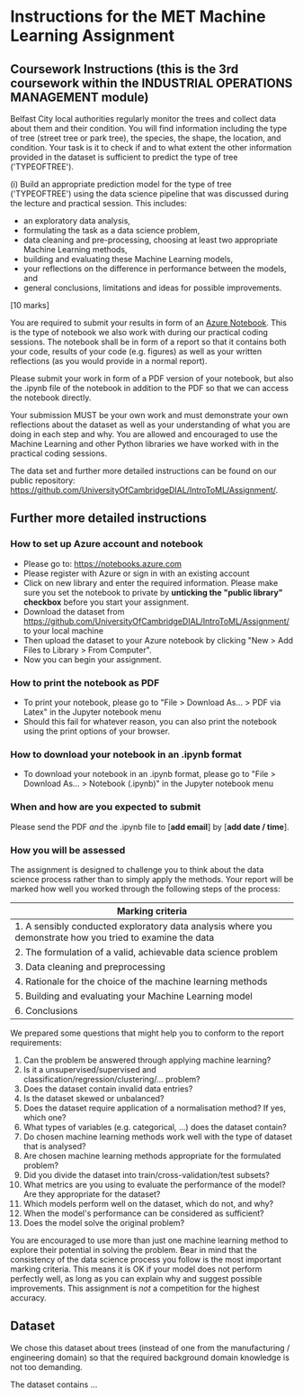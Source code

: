 # Instructions for the MET Machine Learning Assignment

## Coursework Instructions (this is the 3rd coursework within the INDUSTRIAL OPERATIONS MANAGEMENT module)

Belfast City local authorities regularly monitor the trees and collect data about them and their condition. You will find information including the type of tree (street tree or park tree), the species, the shape, the location, and condition.
Your task is it to check if and to what extent the other information provided in the dataset is sufficient to predict the type of tree ('TYPEOFTREE').

(i) Build an appropriate prediction model for the type of tree ('TYPEOFTREE') using the data science pipeline that was discussed during the lecture and practical session. This includes:
* an exploratory data analysis, 
* formulating the task as a data science problem, 
* data cleaning and pre-processing, choosing at least two appropriate Machine Learning methods, 
* building and evaluating these Machine Learning models, 
* your reflections on the difference in performance between the models, and 
* general conclusions, limitations and ideas for possible improvements. 

[10 marks]

You are required to submit your results in form of an [Azure Notebook](https://notebooks.azure.com/). This is the type of notebook we also work with during our practical coding sessions. The notebook shall be in form of a report so that it contains both your code, results of your code (e.g. figures) as well as your written reflections (as you would provide in a normal report).

Please submit your work in form of a PDF version of your notebook, but also the .ipynb file of the notebook in addition to the PDF so that we can access the notebook directly.

Your submission MUST be your own work and must demonstrate your own reflections about the dataset as well as your understanding of what you are doing in each step and why. You are allowed and encouraged to use the Machine Learning and other Python libraries we have worked with in the practical coding sessions.

The data set and further more detailed instructions can be found on our public repository: https://github.com/UniversityOfCambridgeDIAL/IntroToML/Assignment/.

## Further more detailed instructions

### How to set up Azure account and notebook

* Please go to: https://notebooks.azure.com
* Please register with Azure or sign in with an existing account
* Click on new library and enter the required information. Please make sure you set the notebook to private by **unticking the "public library" checkbox** before you start your assignment.
* Download the dataset from https://github.com/UniversityOfCambridgeDIAL/IntroToML/Assignment/ to your local machine
* Then upload the dataset to your Azure notebook by clicking "New > Add Files to Library > From Computer".
* Now you can begin your assignment.

### How to print the notebook as PDF

* To print your notebook, please go to "File > Download As... > PDF via Latex" in the Jupyter notebook menu
* Should this fail for whatever reason, you can also print the notebook using the print options of your browser.

### How to download your notebook in an .ipynb format

* To download your notebook in an .ipynb format, please go to "File > Download As... > Notebook (.ipynb)" in the Jupyter notebook menu

### When and how are you expected to submit

Please send the PDF _and_ the .ipynb file to [**add email**] by [**add date / time**].

### How you will be assessed

The assignment is designed to challenge you to think about the data science process rather than to simply apply the methods. Your report will be marked how well you worked through the following steps of the process:

|Marking criteria|
|------|
|1. A sensibly conducted exploratory data analysis where you demonstrate how you tried to examine the data|
|2. The formulation of a valid, achievable data science problem|
|3. Data cleaning and preprocessing|
|4. Rationale for the choice of the machine learning methods|
|5. Building and evaluating your Machine Learning model |
|6. Conclusions|

We prepared some questions that might help you to conform to the report requirements:

1. Can the problem be answered through applying machine learning?
2. Is it a unsupervised/supervised and classification/regression/clustering/... problem?
3. Does the dataset contain invalid data entries?
4. Is the dataset skewed or unbalanced?
5. Does the dataset require application of a normalisation method? If yes, which one?
6. What types of variables (e.g. categorical, ...) does the dataset contain?
7. Do chosen machine learning methods work well with the type of dataset that is analysed?
8. Are chosen machine learning methods appropriate for the formulated problem?
9. Did you divide the dataset into train/cross-validation/test subsets?
10. What metrics are you using to evaluate the performance of the model? Are they appropriate for the dataset?
11. Which models perform well on the dataset, which do not, and why?
12. When the model's performance can be considered as sufficient?
13. Does the model solve the original problem?

You are encouraged to use more than just one machine learning method to explore their potential in solving the problem. Bear in mind that the consistency of the data science process you follow is the most important marking criteria. This means it is OK if your model does not perform perfectly well, as long as you can explain why and suggest possible improvements. This assignment is _not_ a competition for the highest accuracy.

## Dataset

We chose this dataset about trees (instead of one from the manufacturing / engineering domain) so that the required background domain knowledge is not too demanding.

The dataset contains ...
